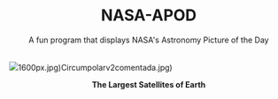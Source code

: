<div align="center">
  <h1>
    NASA-APOD
  </h1>
</div>
  
<div align="center">
  A fun program that displays NASA's Astronomy Picture of the Day
</div>

<br>

![](https://apod.nasa.gov/apod/image/2306/IssMoon_Yang_2599.jpg)1600px.jpg)Circumpolarv2comentada.jpg)

<p align = "center">
  <b>The Largest Satellites of Earth</b>
</p>

